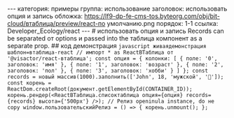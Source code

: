 --- категория: примеры группа: использование заголовок: использовать опция и запись обложка: https://lf9-dp-fe-cms-tos.byteorg.com/obj/bit-cloud/втаблица/preview/react-по умолчанию.png порядок: 1-1 ссылка: Developer_Ecology/react --- # использовать опция и запись Records can be separated от options и passed into the таблица компонент as a separate prop. ## код демонстрация ```javascript живаядемонстрация шаблон=втаблица-react // импорт * as ReactВТаблица от '@visactor/react-втаблица'; const опция = { колонки: [ { поле: '0', заголовок: 'имя' }, { поле: '1', заголовок: 'возраст' }, { поле: '2', заголовок: 'пол' }, { поле: '3', заголовок: 'хобби' } ] }; const records = новый массив(1000).заполнить(['John', 18, 'мужской', '🏀']); const корень = ReactDom.createRoot(документ.getElementById(CONTAINER_ID)); корень.рендер(<ReactВТаблица.списоктаблица опция={опция} records={records} высота={'500px'} />); // Релиз openinula instance, do не copy window.пользовательскийРелиз = () => { корень.unmount(); }; ``` 